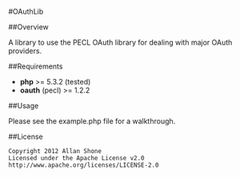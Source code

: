 
#OAuthLib

##Overview

A library to use the PECL OAuth library for dealing with major OAuth providers.

##Requirements

* **php** >= 5.3.2 (tested)
* **oauth** (pecl) >= 1.2.2

##Usage

Please see the example.php file for a walkthrough.

##License

```
Copyright 2012 Allan Shone
Licensed under the Apache License v2.0
http://www.apache.org/licenses/LICENSE-2.0
```

